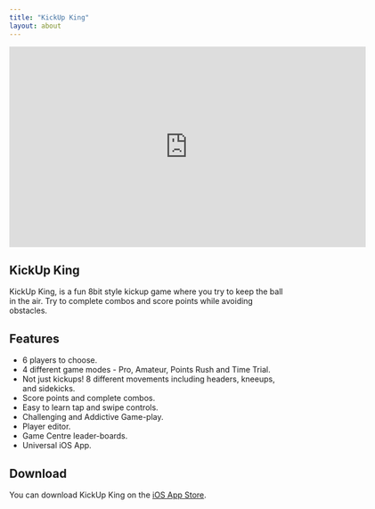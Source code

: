 ```yaml
---
title: "KickUp King"
layout: about
---
```

<!-- 16:9 aspect ratio -->
<div class="embed-responsive embed-responsive-16by9">
  <iframe width="640" height="360" src="https://www.youtube.com/embed/dmhVtaKuhgM" frameborder="0"></iframe>
</div>

<h2>KickUp King</h2>

KickUp King, is a fun 8bit style kickup game where you try to keep the ball in the air. Try to complete combos and score points while avoiding obstacles. 

<h2>Features</h2>

<ul>
<li>6 players to choose.</li>
<li>4 different game modes - Pro, Amateur, Points Rush and Time Trial.</li>
<li>Not just kickups! 8 different movements including headers, kneeups, and sidekicks.</li>
<li>Score points and complete combos.</li>  
<li>Easy to learn tap and swipe controls.</li>
<li>Challenging and Addictive Game-play.</li>
<li>Player editor.</li>
<li>Game Centre leader-boards.</li>
<li>Universal iOS App.</li>
</ul>

<h2>Download</h2>
You can download KickUp King on the <a href="https://itunes.apple.com/gb/app/kickup-king/id918853912?mt=8" title="">iOS App Store</a>.

